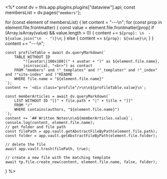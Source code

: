 <%*
const dv = this.app.plugins.plugins["dataview"].api;
const membersList = dv.pages(`"members"`);

for (const element of membersList) {
	let content = "---\n";
	for (const prop in element.file.frontmatter) {
		const value = element.file.frontmatter[prop]
		if (Array.isArray(value) && value.length > 0) {
			content += `${prop}: \n  - ${value.join("\n  - ")}\n`;
		} else {
			content += `${prop}: ${value}\n`;
		}
	}
	content += "---\n";

	const profileTable = await dv.queryMarkdown(`
		TABLE WITHOUT ID
			"![avatar\|100x100](" + avatar + ")" as ${element.file.name},
			join(social, "<br>") as contact
		FROM "members" and !"_templates" and !"_templater" and !"_index" and !"site-index" and !"README
		WHERE file.name = "${element.file.name}"
	`);
	content += `<div class="profile"/>\n\n${profileTable.value}\n`;

	const memberArticles = await dv.queryMarkdown(`
		LIST WITHOUT ID "[[" + file.path + "|" + title + "]]"
		FROM "/"
		WHERE contains(authors, "${element.file.name}")
	`);
	content += `## Written Notes\n\n${memberArticles.value}`;
	console.log(content, element.file.name);
	// get folder and file path
	const filePath = app.vault.getAbstractFileByPath(element.file.path);
	const folder = app.vault.getAbstractFileByPath(element.file.folder);

	// delete the file
	await app.vault.trash(filePath, true);

	// create a new file with the matching template
	await tp.file.create_new(content, element.file.name, false, folder);
}
%>
